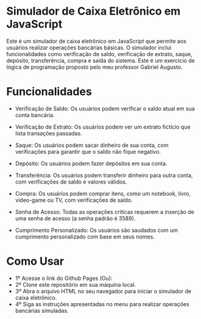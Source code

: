 # Simulador de Caixa Eletrônico em JavaScript
Este é um simulador de caixa eletrônico em JavaScript que permite aos usuários realizar operações bancárias básicas. O simulador inclui funcionalidades como verificação de saldo, verificação de extrato, saque, depósito, transferência, compra e saída do sistema. Este é um exercício de lógica de programação proposto pelo meu professor Gabriel Augusto.

# Funcionalidades
- Verificação de Saldo: Os usuários podem verificar o saldo atual em sua conta bancária.

- Verificação de Extrato: Os usuários podem ver um extrato fictício que lista transações passadas.

- Saque: Os usuários podem sacar dinheiro de sua conta, com verificações para garantir que o saldo não fique negativo.

- Depósito: Os usuários podem fazer depósitos em sua conta.

- Transferência: Os usuários podem transferir dinheiro para outra conta, com verificações de saldo e valores válidos.

- Compra: Os usuários podem comprar itens, como um notebook, livro, video-game ou TV, com verificações de saldo.

- Senha de Acesso: Todas as operações críticas requerem a inserção de uma senha de acesso (a senha padrão é 3589).

- Cumprimento Personalizado: Os usuários são saudados com um cumprimento personalizado com base em seus nomes.

# Como Usar

- 1º Acesse o link do Github Pages (Ou): 
- 2º Clone este repositório em sua máquina local.
- 3º Abra o arquivo HTML no seu navegador para iniciar o simulador de caixa eletrônico.
- 4º Siga as instruções apresentadas no menu para realizar operações bancárias simuladas.
